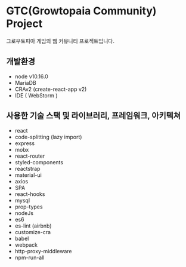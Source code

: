 # GTC(Growtopaia Community) Project
그로우토피아 게임의 웹 커뮤니티 프로젝트입니다.

## 개발환경

- node v10.16.0
- MariaDB
- CRAv2 (create-react-app v2)
- IDE ( WebStorm )
 
## 사용한 기술 스택 및 라이브러리, 프레임워크, 아키텍쳐

- react
- code-splitting (lazy import)
- express
- mobx
- react-router
- styled-components
- reactstrap
- material-ui
- axios
- SPA
- react-hooks
- mysql
- prop-types
- nodeJs
- es6
- es-lint (airbnb)
- customize-cra
- babel
- webpack
- http-proxy-middleware
- npm-run-all
